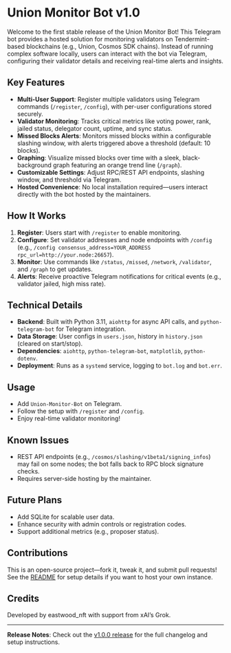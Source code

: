 # Union Monitor Bot v1.0

Welcome to the first stable release of the Union Monitor Bot! This Telegram bot provides a hosted solution for monitoring validators on Tendermint-based blockchains (e.g., Union, Cosmos SDK chains). Instead of running complex software locally, users can interact with the bot via Telegram, configuring their validator details and receiving real-time alerts and insights.

## Key Features

- **Multi-User Support**: Register multiple validators using Telegram commands (`/register`, `/config`), with per-user configurations stored securely.
- **Validator Monitoring**: Tracks critical metrics like voting power, rank, jailed status, delegator count, uptime, and sync status.
- **Missed Blocks Alerts**: Monitors missed blocks within a configurable slashing window, with alerts triggered above a threshold (default: 10 blocks).
- **Graphing**: Visualize missed blocks over time with a sleek, black-background graph featuring an orange trend line (`/graph`).
- **Customizable Settings**: Adjust RPC/REST API endpoints, slashing window, and threshold via Telegram.
- **Hosted Convenience**: No local installation required—users interact directly with the bot hosted by the maintainers.

## How It Works

1. **Register**: Users start with `/register` to enable monitoring.
2. **Configure**: Set validator addresses and node endpoints with `/config` (e.g., `/config consensus_address=YOUR_ADDRESS rpc_url=http://your.node:26657`).
3. **Monitor**: Use commands like `/status`, `/missed`, `/network`, `/validator`, and `/graph` to get updates.
4. **Alerts**: Receive proactive Telegram notifications for critical events (e.g., validator jailed, high miss rate).

## Technical Details

- **Backend**: Built with Python 3.11, `aiohttp` for async API calls, and `python-telegram-bot` for Telegram integration.
- **Data Storage**: User configs in `users.json`, history in `history.json` (cleared on start/stop).
- **Dependencies**: `aiohttp`, `python-telegram-bot`, `matplotlib`, `python-dotenv`.
- **Deployment**: Runs as a `systemd` service, logging to `bot.log` and `bot.err`.

## Usage

- Add `Union-Monitor-Bot` on Telegram.
- Follow the setup with `/register` and `/config`.
- Enjoy real-time validator monitoring!

## Known Issues

- REST API endpoints (e.g., `/cosmos/slashing/v1beta1/signing_infos`) may fail on some nodes; the bot falls back to RPC block signature checks.
- Requires server-side hosting by the maintainer.

## Future Plans

- Add SQLite for scalable user data.
- Enhance security with admin controls or registration codes.
- Support additional metrics (e.g., proposer status).

## Contributions

This is an open-source project—fork it, tweak it, and submit pull requests! See the [README](README.md) for setup details if you want to host your own instance.

## Credits

Developed by eastwood_nft with support from xAI’s Grok.

---

**Release Notes**: Check out the [v1.0.0 release](https://github.com/yourusername/union-monitor/releases/tag/v1.0.0) for the full changelog and setup instructions.

